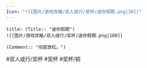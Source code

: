 ```yaml
---
Icon: "![[图片/游戏攻略/双人成行/奖杯/迷你假期.png|30]]"
---
```

```ad-common-bronze-trophy
title: (Title:: "迷你假期")
![[图片/游戏攻略/双人成行/奖杯/迷你假期.png|100]]

(Comment:: "彻底放松。")
```

#双人成行/奖杯 #奖杯 #奖杯/铜
